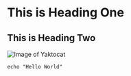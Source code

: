# This is Heading One
## This is Heading Two

![Image of Yaktocat](https://octodex.github.com/images/yaktocat.png)

````
echo "Hello World"
````
